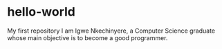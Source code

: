 # hello-world
My first repository
I am Igwe Nkechinyere, a Computer Science graduate whose main objective is to become a good programmer.
